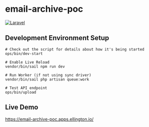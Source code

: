 # email-archive-poc

[![Laravel](https://github.com/aaronellington/email-archive-poc/actions/workflows/laravel.yml/badge.svg)](https://github.com/aaronellington/email-archive-poc/actions/workflows/laravel.yml)

## Development Environment Setup

```shell
# Check out the script for details about how it's being started
ops/bin/dev-start

# Enable Live Reload
vendor/bin/sail npm run dev

# Run Worker (if not using sync driver)
vendor/bin/sail php artisan queue:work

# Test API endpoint
ops/bin/upload
```

## Live Demo

https://email-archive-poc.apps.ellington.io/
